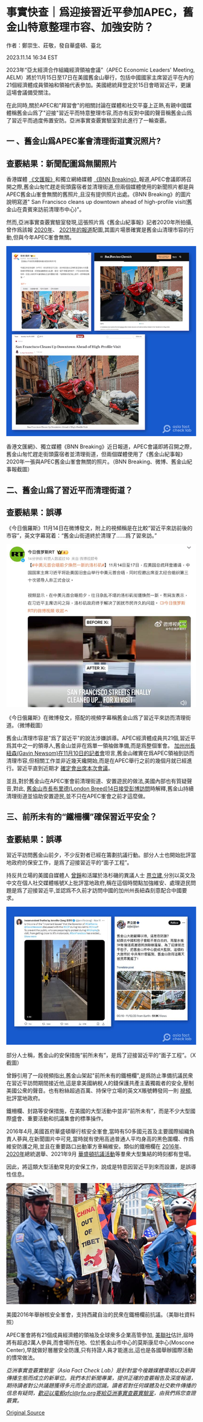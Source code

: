 # 事實快查｜爲迎接習近平參加APEC，舊金山特意整理市容、加強安防？

作者：鄭崇生、莊敬，發自華盛頓、臺北

2023.11.14 16:34 EST

2023年“亞太經濟合作組織經濟領袖會議”（APEC Economic Leaders' Meeting, AELM）將於11月15日至17日在美國舊金山舉行，包括中國國家主席習近平在內的21個經濟體成員領袖和領袖代表參加。美國總統拜登定於15日會晤習近平，更讓這場會議備受關注。

在此同時,關於APEC和"拜習會"的相關討論在媒體和社交平臺上正熱,有親中國媒體稱舊金山爲了"迎接"習近平而特意整理市容,而亦有反對中國的聲音稱舊金山爲了習近平而過度佈置安防。亞洲事實查覈實驗室對此進行了一輪查覈。
## 一 、舊金山爲APEC峯會清理街道實況照片?

## 查覈結果：新聞配圖爲無關照片

香港媒體 [《文匯報》](https://weibo.com/2001851851/NslmJg0Gg?pagetype=profilefeed)和獨立網絡媒體 [《BNN Breaking》](https://bnn.network/politics/san-francisco-cleans-up-downtown-ahead-of-high-profile-visit/)報道,APEC會議即將召開之際,舊金山匆忙趕走街頭露宿者並清理街道,但兩個媒體使用的新聞照片都是與APEC舊金山峯會無關的舊照片,且沒有提供照片出處。《BNN Breaking》的圖片說明寫道" San Francisco cleans up downtown ahead of high-profile visit(舊金山在貴賓來訪前清理市中心)"。

然而,亞洲事實查覈實驗室發現,這張照片爲《舊金山紀事報》記者2020年所拍攝,曾作爲該報 [2020年](https://www.sfchronicle.com/politics/article/SF-homeless-department-is-understaffed-and-15468074.php)、 [2021年的報道](https://www.sfchronicle.com/local-politics/article/S-F-touts-successes-in-moving-homeless-off-the-16198069.php)配圖,其圖片場景確實是舊金山清理市容的行動,但與今年APEC峯會無關。

![香港文匯網》、獨立媒體《BNN Breaking》近日報道，APEC會議即將召開之際，舊金山匆忙趕走街頭露宿者並清理街道，但兩個媒體使用了《舊金山紀事報》2020年一張與APEC舊金山峯會無關的照片。（BNN Breaking、微博、舊金山紀事報截圖）](images/W2TALBIQRXWHYWD3IEMVLHTBGQ.png)

香港文匯網》、獨立媒體《BNN Breaking》近日報道，APEC會議即將召開之際，舊金山匆忙趕走街頭露宿者並清理街道，但兩個媒體使用了《舊金山紀事報》2020年一張與APEC舊金山峯會無關的照片。（BNN Breaking、微博、舊金山紀事報截圖）

## 二、舊金山爲了習近平而清理街道？

## 查覈結果：誤導

《今日俄羅斯》11月14日在微博發文，附上的視頻稱是在比較“習近平來訪前後的市容”，英文字幕寫着：“舊金山街道終於清理了……爲了習來訪。”

![《今日俄羅斯》在微博發文，搭配的視頻字幕稱舊金山爲了習近平來訪而清理街道。（微博截圖）](images/YAML3PKKO7F747JAGYWZQZUCKY.png)

《今日俄羅斯》在微博發文，搭配的視頻字幕稱舊金山爲了習近平來訪而清理街道。（微博截圖）

舊金山清理市容是"爲了習近平"的說法涉嫌誤導。APEC經濟體成員共21個,習近平爲其中之一的領導人,舊金山並非在爲單一領袖做準備,而是爲整個峯會。 [加州州長紐森(Gavin Newsom)在11月10日的記者會](https://www.youtube.com/watch?v=FeQn_N0h4nc)坦言,舊金山確實在爲APEC領袖到訪而清理市容,但相關工作並非近幾天纔開始,而是在APEC舉行之前的幾個月就已經進行。習近平直到近期才 [確定會出席本次會議](https://www.fmprc.gov.cn/zyxw/202311/t20231110_11178322.shtml)。

並且,對於舊金山在APEC峯會前清理街道、安置遊民的做法,美國內部也有質疑聲音,對此, [舊金山市長布里德(London Breed)14日接受彭博訪問](https://www.youtube.com/watch?v=R_lknBx3HQ0)時解釋,舊金山持續清理街道並協助安置遊民,並不只在APEC峯會之前才這麼做。

## 三、前所未有的“鐵柵欄”確保習近平安全？

## 查覈結果：誤導

習近平訪問舊金山前夕，不少反對者已經在籌劃抗議行動。部分人士也開始批評當地政府的保安工作，是爲了迎接習近平的“面子工程”。

持反共立場的美國自媒體人 [曾錚](https://x.com/jenniferzeng97/status/1723533315351748762?s=20)和活躍於洛杉磯的異議人士 [界立建](https://x.com/jielijian/status/1723568935935811854?s=20),分別以英文及中文在個人社交媒體帳號X上批評當地政府,稱在這個時間點加強維安、處理遊民問題是爲了迎接習近平,並認爲不久前才訪問中國的加州州長紐森刻意配合中國要求。

![部分人士稱，舊金山的安保措施“前所未有”，是爲了迎接習近平的“面子工程”。（X截圖）](images/MGZVVZGWDK72SMSQNM7BVF34HI.png)

部分人士稱，舊金山的安保措施“前所未有”，是爲了迎接習近平的“面子工程”。（X截圖）

曾錚引用了一段視頻指出,舊金山架起"前所未有的鐵柵欄",是爲防止準備抗議民衆在習近平訪問期間接近他,這是拿美國納稅人的錢保護共產主義獨裁者的安全,壓制美國公衆的聲音。也有粉絲超過百萬、持保守立場的英文X賬號轉發同一則 [視頻](https://x.com/EndWokeness/status/1723814741548658712?s=20),批評當地政府。

鐵柵欄、封路等安保措施，在美國的大型活動中並非“前所未有”，而是不少大型國際盛會、重要活動和抗議集會的標準操作。

2016年4月,美國首府華盛頓舉行核安全峯會,當時有50多國元首及主要國際組織負責人蔘與,在新聞圖片中可見,當時就有使用高過普通人平均身高的黑色圍欄、作爲維安防護之用,並且在重要路口出動軍方車輛維安。類似的鐵柵欄在 [2016年](https://www.cbsnews.com/pictures/democratic-convention-protests-philadelphia-2016/27/)、 [2020年](https://abcnews.go.com/Politics/scalable-fencing-erected-white-house-stores-boarded-anticipation/story?id=73977184)總統選舉、2021年9月 [華盛頓抗議活動](https://abcnews.go.com/Politics/fence-us-capitol-law-enforcement-braces-sept-18/story?id=79915779)等羣衆大型集結的時刻都有登場。

因此，將這類大型活動常見的安保工作，說成是特意因習近平到來而設置，是誤導性信息。

![美國2016年舉辦核安全峯會，支持西藏自治的民衆在鐵柵欄前抗議。（美聯社資料照）](images/K2ZGVDJRV6B2XPZSBSYGFRPA2M.jpg)

美國2016年舉辦核安全峯會，支持西藏自治的民衆在鐵柵欄前抗議。（美聯社資料照）

APEC峯會將有21個成員經濟體的領袖及全球衆多企業高管參加, [美聯社](https://apnews.com/article/apec-protests-san-francisco-2aa0c66d653e03e7b7fd1188d74f6582)估計,屆時將有超過2萬人參與,而會場所在地、位於舊金山市中心的莫斯康尼中心(Moscone Center),早就做好層層安全防護,只有持證人員才能進出,這也是各國舉辦國際活動的慣常做法。

*亞洲事實查覈實驗室（Asia Fact Check Lab）是針對當今複雜媒體環境以及新興傳播生態而成立的新單位。我們本於新聞專業，提供正確的查覈報告及深度報道，期待讀者對公共議題獲得多元而全面的認識。讀者若對任何媒體及社交軟件傳播的信息有疑問，歡迎以電郵afcl@rfa.org寄給亞洲事實查覈實驗室，由我們爲您查證覈實。*



[Original Source](https://www.rfa.org/mandarin/shishi-hecha/hc-11142023162623.html)